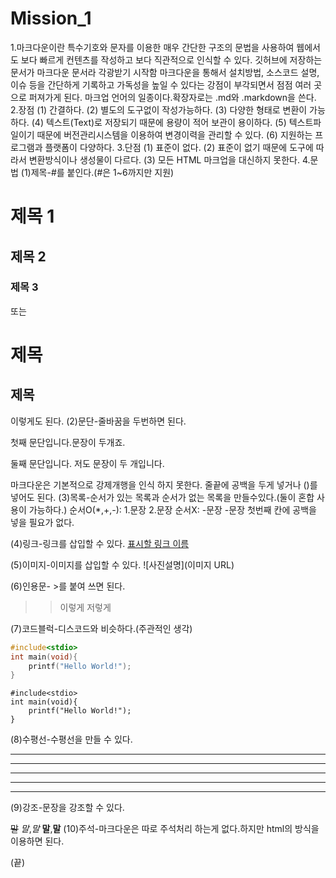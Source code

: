 # Mission_1
1.마크다운이란
특수기호와 문자를 이용한 매우 간단한 구조의 문법을 사용하여 웹에서도 보다 빠르게 컨텐츠를 작성하고 보다 직관적으로 인식할 수 있다.
깃허브에 저장하는 문서가 마크다운 문서라 각광받기 시작함
마크다운을 통해서 설치방법, 소스코드 설명, 이슈 등을 간단하게 기록하고 가독성을 높일 수 있다는 강점이 부각되면서 점점 여러 곳으로 퍼져가게 된다.
마크업 언어의 일종이다.확장자로는 .md와 .markdown을 쓴다.
2.장점
(1) 간결하다.
(2) 별도의 도구없이 작성가능하다.
(3) 다양한 형태로 변환이 가능하다.
(4) 텍스트(Text)로 저장되기 때문에 용량이 적어 보관이 용이하다.
(5) 텍스트파일이기 때문에 버전관리시스템을 이용하여 변경이력을 관리할 수 있다.
(6) 지원하는 프로그램과 플랫폼이 다양하다.
3.단점
(1) 표준이 없다.
(2) 표준이 없기 때문에 도구에 따라서 변환방식이나 생성물이 다르다.
(3) 모든 HTML 마크업을 대신하지 못한다.
4.문법
(1)제목-#를 붙인다.(#은 1~6까지만 지원)
# 제목 1 
## 제목 2
### 제목 3 
또는

제목
===========
제목
----------- 
이렇게도 된다.
(2)문단-줄바꿈을 두번하면 된다.

첫째 문단입니다.문장이 두개죠.

둘째 문단입니다. 저도
문장이 두 개입니다.

마크다운은 기본적으로 강제개행을 인식 하지 못한다.
줄끝에 공백을 두게 넣거나 (\)를 넣어도 된다.
(3)목록-순서가 있는 목록과 순서가 없는 목록을 만들수있다.(둘이 혼합 사용이 가능하다.)
순서O(*,+,-):
1.문장
2.문장
순서X:
-문장
-문장
첫번째 칸에 공백을 넣을 필요가 없다.

(4)링크-링크를 삽입할 수 있다.
[표시할 링크 이름](URL)

(5)이미지-이미지를 삽입할 수 있다.
![사진설명](이미지 URL)

(6)인용문- >를 붙여 쓰면 된다.
>>이렇게
>저렇게

(7)코드블럭-디스코드와 비슷하다.(주관적인 생각)
```c
#include<stdio>
int main(void){
    printf("Hello World!");
}
```
```
#include<stdio>
int main(void){
    printf("Hello World!");
}
```
(8)수평선-수평선을 만들 수 있다.
<!--
* * *
***
*****
- - -
---------- 
-->
* * *
***
*****
- - -
---------- 
(9)강조-문장을 강조할 수 있다.
<!--
~~말~~
*말*,_말_
**말**,__말__
-->
~~말~~
*말*,_말_
**말**,__말__
(10)주석-마크다운은 따로 주석처리 하는게 없다.하지만 html의 방식을 이용하면 된다.
<!--(시작)
주석
-->(끝)